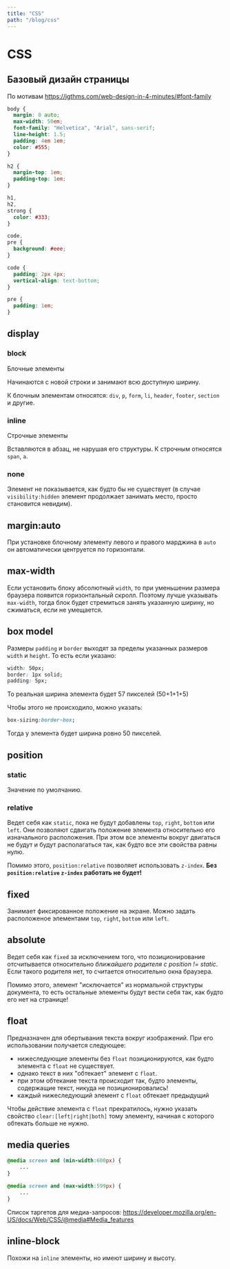 ```yaml
---
title: "CSS"
path: "/blog/css"
---
```

# CSS

## Базовый дизайн страницы

По мотивам https://jgthms.com/web-design-in-4-minutes/#font-family

```css
body {
  margin: 0 auto;
  max-width: 50em;
  font-family: "Helvetica", "Arial", sans-serif;
  line-height: 1.5;
  padding: 4em 1em;
  color: #555;
}

h2 {
  margin-top: 1em;
  padding-top: 1em;
}

h1,
h2,
strong {
  color: #333;
}

code,
pre {
  background: #eee;
}

code {
  padding: 2px 4px;
  vertical-align: text-bottom;
}

pre {
  padding: 1em;
}
```

## display

### block

Блочные элементы

Начинаются с новой строки и занимают всю доступную ширину.

К блочным элементам относятся: `div`, `p`, `form`, `li`, `header`, `footer`, `section` и другие.

### inline

Строчные элементы

Вставляются в абзац, не нарушая его структуры. К строчным относятся `span`, `a`.

### none

Элемент не показывается, как будто бы не существует (в случае `visibility:hidden` элемент продолжает занимать место, просто становится невидим).

## margin:auto

При установке блочному элементу левого и правого марджина в `auto` он автоматически центруется по горизонтали.

## max-width

Если установить блоку абсолютный `width`, то при уменьшении размера браузера появится горизонтальный скролл. Поэтому лучше указывать `max-width`, тогда блок будет стремиться занять указанную ширину, но сжиматься, если не умещается.

## box model

Размеры `padding` и `border` выходят за пределы указанных размеров `width` и `height`. То есть если указано:

```css
width: 50px;
border: 1px solid;
padding: 5px;
```

То реальная ширина элемента будет 57 пикселей (50+1+1+5)

Чтобы этого не происходило, можно указать:

```css
box-sizing:border-box;
```

Тогда у элемента будет ширина ровно 50 пикселей.

## position

### static

Значение по умолчанию.

### relative

Ведет себя как `static`, пока не будут добавлены `top`, `right`, `bottom` или `left`. Они позволяют сдвигать положение элемента относительно его изначального расположения. При этом все элементы вокруг двигаться не будут и будут располагаться так, как будто все эти свойства равны нулю.

Помимо этого, `position:relative` позволяет использовать `z-index`. **Без `position:relative` `z-index` работать не будет!**

## fixed

Занимает фиксированное положение на экране. Можно задать расположеное элементами `top`, `right`, `bottom` или `left`.

## absolute

Ведет себя как `fixed` за исключением того, что позиционирование отсчитывается относительно *ближайшего родителя с position != static*. Если такого родителя нет, то считается относительно окна браузера.

Помимо этого, элемент "исключается" из нормальной структуры документа, то есть остальные элементы будут вести себя так, как будто его нет на странице!

## float

Предназначен для обертывания текста вокруг изображений. При его использовании получается следующее:

- нижеследующие элементы без `float` позиционируются, как будто элемента с `float` не существует.
- однако текст в них "обтекает" элемент с `float`.
- при этом обтекание текста происходит так, будто элементы, содержащие текст, никуда не позиционировались! 
- каждый нижеследующий элемент с `float` обтекает предыдущий

Чтобы действие элемента с `float` прекратилось, нужно указать свойство `clear:[left|right|both]` тому элементу, начиная с которого обтекать больше не нужно. 

## media queries

```css
@media screen and (min-width:600px) {
	...
}

@media screen and (max-width:599px) {
	...
}

```

Список таргетов для медиа-запросов: https://developer.mozilla.org/en-US/docs/Web/CSS/@media#Media_features

## inline-block

Похожи на `inline` элементы, но имеют ширину и высоту.